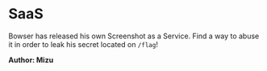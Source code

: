 # SaaS

Bowser has released his own Screenshot as a Service. Find a way to abuse it in order to leak his secret located on `/flag`!

**Author: Mizu**